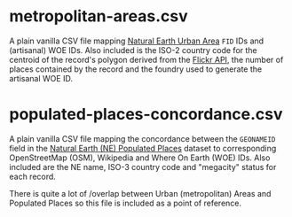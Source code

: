 metropolitan-areas.csv
==

A plain vanilla CSV file mapping [Natural Earth Urban Area](http://www.naturalearthdata.com/downloads/10m-cultural-vectors/10m-urban-area/) `FID` IDs and
(artisanal) WOE IDs. Also included is the ISO-2 country code for the centroid of
the record's polygon derived from the [Flickr API](http://www.flickr.com/services/api/flickr.places.findByLatLon.html), the number of places
contained by the record and the foundry used to generate the artisanal WOE ID.

populated-places-concordance.csv
==

A plain vanilla CSV file mapping the concordance between the `GEONAMEID` field
in the [Natural Earth (NE) Populated
Places](http://www.naturalearthdata.com/downloads/10m-cultural-vectors/10m-populated-places/)
dataset to corresponding OpenStreetMap (OSM), Wikipedia and Where On Earth (WOE)
IDs. Also included are the NE name, ISO-3 country code and "megacity" status for
each record.

There is quite a lot of /overlap between Urban (metropolitan) Areas and
Populated Places so this file is included as a point of reference.
